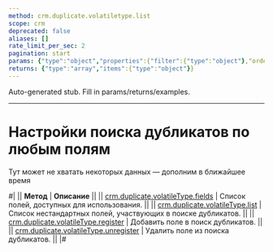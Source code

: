 ```yaml
---
method: crm.duplicate.volatiletype.list
scope: crm
deprecated: false
aliases: []
rate_limit_per_sec: 2
pagination: start
params: {"type":"object","properties":{"filter":{"type":"object"},"order":{"type":"object"},"select":{"type":"array","items":{"type":"string"}},"start":{"type":["integer","string"]}}}
returns: {"type":"array","items":{"type":"object"}}
---
```


Auto-generated stub. Fill in params/returns/examples.

---

# Настройки поиска дубликатов по любым полям



Тут может не хватать некоторых данных — дополним в ближайшее время



#|
|| **Метод** | **Описание** ||
|| [crm.duplicate.volatileType.fields](./crm-duplicate-volatile-type-fields.md) | Список полей, доступных для использования. ||
|| [crm.duplicate.volatileType.list](./crm-duplicate-volatile-type-list.md) | Список нестандартных полей, участвующих в поиске дубликатов. ||
|| [crm.duplicate.volatileType.register](./crm-duplicate-volatile-type-register.md) | Добавить поле в поиск дубликатов. ||
|| [crm.duplicate.volatileType.unregister](./crm-duplicate-volatile-type-unregister.md) | Удалить поле из поиска дубликатов. ||
|#
